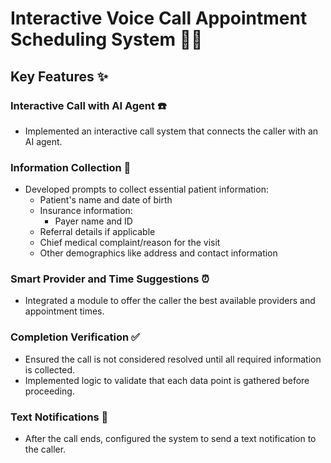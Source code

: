 # Interactive Voice Call Appointment Scheduling System 🤖📅

## Key Features ✨

### Interactive Call with AI Agent ☎️

- Implemented an interactive call system that connects the caller with an AI agent.

### Information Collection 📝

- Developed prompts to collect essential patient information:
  - Patient's name and date of birth
  - Insurance information:
    - Payer name and ID
  - Referral details if applicable 
  - Chief medical complaint/reason for the visit 
  - Other demographics like address and contact information 

### Smart Provider and Time Suggestions ⏰

- Integrated a module to offer the caller the best available providers and appointment times.

### Completion Verification ✅

- Ensured the call is not considered resolved until all required information is collected.
- Implemented logic to validate that each data point is gathered before proceeding.

### Text Notifications 📱

- After the call ends, configured the system to send a text notification to the caller.

